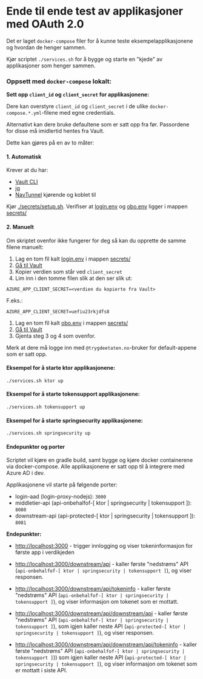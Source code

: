 # Ende til ende test av applikasjoner med OAuth 2.0

Det er laget `docker-compose` filer for å kunne teste eksempelapplikasjonene og hvordan de henger sammen.

Kjør scriptet `./services.sh` for å bygge og starte en "kjede" av applikasjoner som henger sammen.

### Oppsett med `docker-compose` lokalt:

**Sett opp `client_id` og `client_secret` for applikasjonene:**

Dere kan overstyre `client_id` og `client_secret` i de ulike `docker-compose.*.yml`-filene med egne credentials.

Alternativt kan dere bruke defaultene som er satt opp fra før. Passordene for disse må imidlertid hentes fra Vault. 

Dette kan gjøres på en av to måter:

#### 1. Automatisk
Krever at du har:
- [Vault CLI](https://www.vaultproject.io/docs/install)
- [jq](https://stedolan.github.io/jq/)
- [NavTunnel](https://github.com/navikt/navtunnel) kjørende og koblet til

Kjør [./secrets/setup.sh](./secrets/setup.sh). 
Verifiser at [login.env](./secrets/login.env) og [obo.env](./secrets/obo.env) ligger i mappen [secrets/](./secrets)

#### 2. Manuelt

Om skriptet ovenfor ikke fungerer for deg så kan du opprette de samme filene manuelt:

1. Lag en tom fil kalt [login.env](./secrets/login.env) i mappen [secrets/](./secrets)
2. [Gå til Vault](https://vault.adeo.no/ui/vault/secrets/azuread/show/dev/creds/security-blueprint-login)
3. Kopier verdien som står ved `client_secret`
4. Lim inn i den tomme filen slik at den ser slik ut: 

```
AZURE_APP_CLIENT_SECRET=<verdien du kopierte fra Vault>
```

F.eks.:

```
AZURE_APP_CLIENT_SECRET=uefiu23rkjdfs8
```

1. Lag en tom fil kalt [obo.env](./secrets/obo.env) i mappen [secrets/](./secrets)
2. [Gå til Vault](https://vault.adeo.no/ui/vault/secrets/azuread/show/dev/creds/security-blueprint-client)
3. Gjenta steg 3 og 4 som ovenfor.

Merk at dere må logge inn med `@trygdeetaten.no`-bruker for default-appene som er satt opp.

#### Eksempel for å starte ktor applikasjonene:
`./services.sh ktor up`
#### Eksempel for å starte tokensupport applikasjonene:
`./services.sh tokensupport up`
#### Eksempel for å starte springsecurity applikasjonene:
`./services.sh springsecurity up`

#### Endepunkter og porter

Scriptet vil kjøre en gradle build, samt bygge og kjøre docker containerene via docker-compose. 
Alle applikasjonene er satt opp til å integrere med Azure AD i dev.

Applikasjonene vil starte på følgende porter:

- login-aad (login-proxy-nodejs): `3000`
- middletier-api (api-onbehalfof-[ ktor | springsecurity | tokensupport ]): `8080`
- downstream-api (api-protected-[ ktor | springsecurity | tokensupport ]): `8081`

**Endepunkter:**

- [http://localhost:3000](http://localhost:3000) -  trigger innlogging og viser tokeninformasjon for første app i verdikjeden

- [http://localhost:3000/downstream/api](http://localhost:3000/downstream/api) - kaller første "nedstrøms" API (`api-onbehalfof-[ ktor | springsecurity | tokensupport ]`), og viser responsen.

- [http://localhost:3000/downstream/api/tokeninfo](http://localhost:3000/downstream/api/tokeninfo) - kaller første "nedstrøms" API (`api-onbehalfof-[ ktor | springsecurity | tokensupport ]`), og viser informasjon om tokenet som er mottatt.

- [http://localhost:3000/downstream/api/downstream/api](http://localhost:3000/downstream/api/downstream/api) - kaller første "nedstrøms" API (`api-onbehalfof-[ ktor | springsecurity | tokensupport ]`), som igjen kaller neste API (`api-protected-[ ktor | springsecurity | tokensupport ]`), og viser responsen.

- [http://localhost:3000/downstream/api/downstream/api/tokeninfo](http://localhost:3000/downstream/api/downstream/api/tokeninfo) - kaller første "nedstrøms" API (`api-onbehalfof-[ ktor | springsecurity | tokensupport ]`)) som igjen kaller neste API (`api-protected-[ ktor | springsecurity | tokensupport ]`), og viser informasjon om tokenet som er mottatt i siste API.

